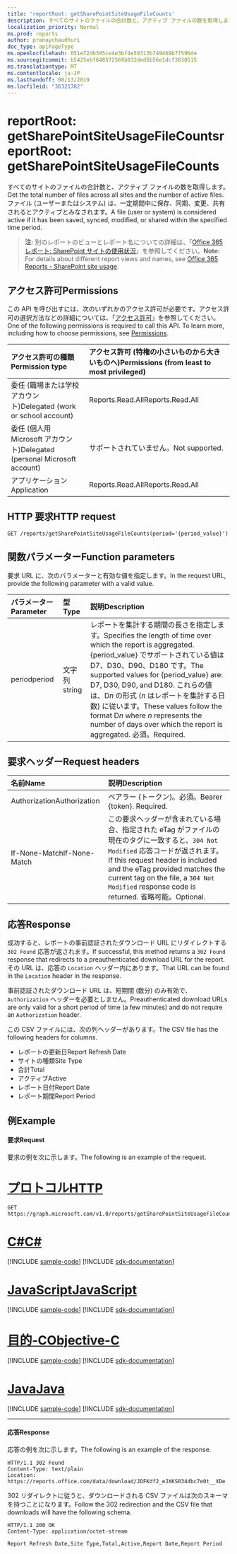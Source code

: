 ```yaml
---
title: 'reportRoot: getSharePointSiteUsageFileCounts'
description: すべてのサイトのファイルの合計数と、アクティブ ファイルの数を取得します。 ファイル (ユーザーまたはシステム) は、一定期間中に保存、同期、変更、共有されるとアクティブとみなされます。
localization_priority: Normal
ms.prod: reports
author: pranoychaudhuri
doc_type: apiPageType
ms.openlocfilehash: 051e72db395ce4e3bf4e59313b749469b7f596de
ms.sourcegitcommit: b5425ebf648572569b032ded5b56e1dcf3830515
ms.translationtype: MT
ms.contentlocale: ja-JP
ms.lasthandoff: 08/13/2019
ms.locfileid: "36321782"
---
```

# <a name="reportroot-getsharepointsiteusagefilecounts"></a><span data-ttu-id="d1a57-104">reportRoot: getSharePointSiteUsageFileCounts</span><span class="sxs-lookup"><span data-stu-id="d1a57-104">reportRoot: getSharePointSiteUsageFileCounts</span></span>

<span data-ttu-id="d1a57-105">すべてのサイトのファイルの合計数と、アクティブ ファイルの数を取得します。</span><span class="sxs-lookup"><span data-stu-id="d1a57-105">Get the total number of files across all sites and the number of active files.</span></span> <span data-ttu-id="d1a57-106">ファイル (ユーザーまたはシステム) は、一定期間中に保存、同期、変更、共有されるとアクティブとみなされます。</span><span class="sxs-lookup"><span data-stu-id="d1a57-106">A file (user or system) is considered active if it has been saved, synced, modified, or shared within the specified time period.</span></span>

> <span data-ttu-id="d1a57-107">**注:** 別のレポートのビューとレポート名についての詳細は、「[Office 365 レポート: SharePoint サイトの使用状況](https://support.office.com/client/SharePoint-site-usage-4ecfb843-e5d5-464d-8bf6-7ed512a9b213)」を参照してください。</span><span class="sxs-lookup"><span data-stu-id="d1a57-107">**Note:** For details about different report views and names, see [Office 365 Reports - SharePoint site usage](https://support.office.com/client/SharePoint-site-usage-4ecfb843-e5d5-464d-8bf6-7ed512a9b213).</span></span>

## <a name="permissions"></a><span data-ttu-id="d1a57-108">アクセス許可</span><span class="sxs-lookup"><span data-stu-id="d1a57-108">Permissions</span></span>

<span data-ttu-id="d1a57-p103">この API を呼び出すには、次のいずれかのアクセス許可が必要です。アクセス許可の選択方法などの詳細については、「[アクセス許可](/graph/permissions-reference)」を参照してください。</span><span class="sxs-lookup"><span data-stu-id="d1a57-p103">One of the following permissions is required to call this API. To learn more, including how to choose permissions, see [Permissions](/graph/permissions-reference).</span></span>

| <span data-ttu-id="d1a57-111">アクセス許可の種類</span><span class="sxs-lookup"><span data-stu-id="d1a57-111">Permission type</span></span>                        | <span data-ttu-id="d1a57-112">アクセス許可 (特権の小さいものから大きいものへ)</span><span class="sxs-lookup"><span data-stu-id="d1a57-112">Permissions (from least to most privileged)</span></span> |
| :------------------------------------- | :--------------------------------------- |
| <span data-ttu-id="d1a57-113">委任 (職場または学校アカウント)</span><span class="sxs-lookup"><span data-stu-id="d1a57-113">Delegated (work or school account)</span></span>     | <span data-ttu-id="d1a57-114">Reports.Read.All</span><span class="sxs-lookup"><span data-stu-id="d1a57-114">Reports.Read.All</span></span>                         |
| <span data-ttu-id="d1a57-115">委任 (個人用 Microsoft アカウント)</span><span class="sxs-lookup"><span data-stu-id="d1a57-115">Delegated (personal Microsoft account)</span></span> | <span data-ttu-id="d1a57-116">サポートされていません。</span><span class="sxs-lookup"><span data-stu-id="d1a57-116">Not supported.</span></span>                           |
| <span data-ttu-id="d1a57-117">アプリケーション</span><span class="sxs-lookup"><span data-stu-id="d1a57-117">Application</span></span>                            | <span data-ttu-id="d1a57-118">Reports.Read.All</span><span class="sxs-lookup"><span data-stu-id="d1a57-118">Reports.Read.All</span></span>                         |

## <a name="http-request"></a><span data-ttu-id="d1a57-119">HTTP 要求</span><span class="sxs-lookup"><span data-stu-id="d1a57-119">HTTP request</span></span>


<!-- { "blockType": "ignored" } --> 

```http
GET /reports/getSharePointSiteUsageFileCounts(period='{period_value}')
```

## <a name="function-parameters"></a><span data-ttu-id="d1a57-120">関数パラメーター</span><span class="sxs-lookup"><span data-stu-id="d1a57-120">Function parameters</span></span>

<span data-ttu-id="d1a57-121">要求 URL に、次のパラメーターと有効な値を指定します。</span><span class="sxs-lookup"><span data-stu-id="d1a57-121">In the request URL, provide the following parameter with a valid value.</span></span>

| <span data-ttu-id="d1a57-122">パラメーター</span><span class="sxs-lookup"><span data-stu-id="d1a57-122">Parameter</span></span> | <span data-ttu-id="d1a57-123">型</span><span class="sxs-lookup"><span data-stu-id="d1a57-123">Type</span></span>   | <span data-ttu-id="d1a57-124">説明</span><span class="sxs-lookup"><span data-stu-id="d1a57-124">Description</span></span>                              |
| :-------- | :----- | :--------------------------------------- |
| <span data-ttu-id="d1a57-125">period</span><span class="sxs-lookup"><span data-stu-id="d1a57-125">period</span></span>    | <span data-ttu-id="d1a57-126">文字列</span><span class="sxs-lookup"><span data-stu-id="d1a57-126">string</span></span> | <span data-ttu-id="d1a57-127">レポートを集計する期間の長さを指定します。</span><span class="sxs-lookup"><span data-stu-id="d1a57-127">Specifies the length of time over which the report is aggregated.</span></span> <span data-ttu-id="d1a57-128">{period_value} でサポートされている値は D7、D30、D90、D180 です。</span><span class="sxs-lookup"><span data-stu-id="d1a57-128">The supported values for {period_value} are: D7, D30, D90, and D180.</span></span> <span data-ttu-id="d1a57-129">これらの値は、D*n* の形式 (*n* はレポートを集計する日数) に従います。</span><span class="sxs-lookup"><span data-stu-id="d1a57-129">These values follow the format D*n* where *n* represents the number of days over which the report is aggregated.</span></span> <span data-ttu-id="d1a57-130">必須。</span><span class="sxs-lookup"><span data-stu-id="d1a57-130">Required.</span></span> |

## <a name="request-headers"></a><span data-ttu-id="d1a57-131">要求ヘッダー</span><span class="sxs-lookup"><span data-stu-id="d1a57-131">Request headers</span></span>

| <span data-ttu-id="d1a57-132">名前</span><span class="sxs-lookup"><span data-stu-id="d1a57-132">Name</span></span>          | <span data-ttu-id="d1a57-133">説明</span><span class="sxs-lookup"><span data-stu-id="d1a57-133">Description</span></span>                              |
| :------------ | :--------------------------------------- |
| <span data-ttu-id="d1a57-134">Authorization</span><span class="sxs-lookup"><span data-stu-id="d1a57-134">Authorization</span></span> | <span data-ttu-id="d1a57-p105">ベアラー {トークン}。必須。</span><span class="sxs-lookup"><span data-stu-id="d1a57-p105">Bearer {token}. Required.</span></span>                |
| <span data-ttu-id="d1a57-137">If-None-Match</span><span class="sxs-lookup"><span data-stu-id="d1a57-137">If-None-Match</span></span> | <span data-ttu-id="d1a57-138">この要求ヘッダーが含まれている場合、指定された eTag がファイルの現在のタグに一致すると、`304 Not Modified` 応答コードが返されます。</span><span class="sxs-lookup"><span data-stu-id="d1a57-138">If this request header is included and the eTag provided matches the current tag on the file, a `304 Not Modified` response code is returned.</span></span> <span data-ttu-id="d1a57-139">省略可能。</span><span class="sxs-lookup"><span data-stu-id="d1a57-139">Optional.</span></span> |

## <a name="response"></a><span data-ttu-id="d1a57-140">応答</span><span class="sxs-lookup"><span data-stu-id="d1a57-140">Response</span></span>

<span data-ttu-id="d1a57-141">成功すると、レポートの事前認証されたダウンロード URL にリダイレクトする `302 Found` 応答が返されます。</span><span class="sxs-lookup"><span data-stu-id="d1a57-141">If successful, this method returns a `302 Found` response that redirects to a preauthenticated download URL for the report.</span></span> <span data-ttu-id="d1a57-142">その URL は、応答の `Location` ヘッダー内にあります。</span><span class="sxs-lookup"><span data-stu-id="d1a57-142">That URL can be found in the `Location` header in the response.</span></span>

<span data-ttu-id="d1a57-143">事前認証されたダウンロード URL は、短期間 (数分) のみ有効で、`Authorization` ヘッダーを必要としません。</span><span class="sxs-lookup"><span data-stu-id="d1a57-143">Preauthenticated download URLs are only valid for a short period of time (a few minutes) and do not require an `Authorization` header.</span></span>

<span data-ttu-id="d1a57-144">この CSV ファイルには、次の列ヘッダーがあります。</span><span class="sxs-lookup"><span data-stu-id="d1a57-144">The CSV file has the following headers for columns.</span></span>

- <span data-ttu-id="d1a57-145">レポートの更新日</span><span class="sxs-lookup"><span data-stu-id="d1a57-145">Report Refresh Date</span></span>
- <span data-ttu-id="d1a57-146">サイトの種類</span><span class="sxs-lookup"><span data-stu-id="d1a57-146">Site Type</span></span>
- <span data-ttu-id="d1a57-147">合計</span><span class="sxs-lookup"><span data-stu-id="d1a57-147">Total</span></span>
- <span data-ttu-id="d1a57-148">アクティブ</span><span class="sxs-lookup"><span data-stu-id="d1a57-148">Active</span></span>
- <span data-ttu-id="d1a57-149">レポート日付</span><span class="sxs-lookup"><span data-stu-id="d1a57-149">Report Date</span></span>
- <span data-ttu-id="d1a57-150">レポート期間</span><span class="sxs-lookup"><span data-stu-id="d1a57-150">Report Period</span></span>

## <a name="example"></a><span data-ttu-id="d1a57-151">例</span><span class="sxs-lookup"><span data-stu-id="d1a57-151">Example</span></span>

#### <a name="request"></a><span data-ttu-id="d1a57-152">要求</span><span class="sxs-lookup"><span data-stu-id="d1a57-152">Request</span></span>

<span data-ttu-id="d1a57-153">要求の例を次に示します。</span><span class="sxs-lookup"><span data-stu-id="d1a57-153">The following is an example of the request.</span></span>


# <a name="httptabhttp"></a>[<span data-ttu-id="d1a57-154">プロトコル</span><span class="sxs-lookup"><span data-stu-id="d1a57-154">HTTP</span></span>](#tab/http)
<!--{
  "blockType": "request",
  "isComposable": true,
  "name": "reportroot_getsharepointsiteusagefilecounts"
}-->

```http
GET https://graph.microsoft.com/v1.0/reports/getSharePointSiteUsageFileCounts(period='D7')
```
# <a name="ctabcsharp"></a>[<span data-ttu-id="d1a57-155">C#</span><span class="sxs-lookup"><span data-stu-id="d1a57-155">C#</span></span>](#tab/csharp)
[!INCLUDE [sample-code](../includes/snippets/csharp/reportroot-getsharepointsiteusagefilecounts-csharp-snippets.md)]
[!INCLUDE [sdk-documentation](../includes/snippets/snippets-sdk-documentation-link.md)]

# <a name="javascripttabjavascript"></a>[<span data-ttu-id="d1a57-156">JavaScript</span><span class="sxs-lookup"><span data-stu-id="d1a57-156">JavaScript</span></span>](#tab/javascript)
[!INCLUDE [sample-code](../includes/snippets/javascript/reportroot-getsharepointsiteusagefilecounts-javascript-snippets.md)]
[!INCLUDE [sdk-documentation](../includes/snippets/snippets-sdk-documentation-link.md)]

# <a name="objective-ctabobjc"></a>[<span data-ttu-id="d1a57-157">目的-C</span><span class="sxs-lookup"><span data-stu-id="d1a57-157">Objective-C</span></span>](#tab/objc)
[!INCLUDE [sample-code](../includes/snippets/objc/reportroot-getsharepointsiteusagefilecounts-objc-snippets.md)]
[!INCLUDE [sdk-documentation](../includes/snippets/snippets-sdk-documentation-link.md)]

# <a name="javatabjava"></a>[<span data-ttu-id="d1a57-158">Java</span><span class="sxs-lookup"><span data-stu-id="d1a57-158">Java</span></span>](#tab/java)
[!INCLUDE [sample-code](../includes/snippets/java/reportroot-getsharepointsiteusagefilecounts-java-snippets.md)]
[!INCLUDE [sdk-documentation](../includes/snippets/snippets-sdk-documentation-link.md)]

---


#### <a name="response"></a><span data-ttu-id="d1a57-159">応答</span><span class="sxs-lookup"><span data-stu-id="d1a57-159">Response</span></span>

<span data-ttu-id="d1a57-160">応答の例を次に示します。</span><span class="sxs-lookup"><span data-stu-id="d1a57-160">The following is an example of the response.</span></span>

<!-- {
  "blockType": "response",
  "truncated": true,
  "@odata.type": "microsoft.graph.report"
} -->

```http
HTTP/1.1 302 Found
Content-Type: text/plain
Location: https://reports.office.com/data/download/JDFKdf2_eJXKS034dbc7e0t__XDe
```

<span data-ttu-id="d1a57-161">302 リダイレクトに従うと、ダウンロードされる CSV ファイルは次のスキーマを持つことになります。</span><span class="sxs-lookup"><span data-stu-id="d1a57-161">Follow the 302 redirection and the CSV file that downloads will have the following schema.</span></span>

<!-- { "blockType": "ignored" } --> 

```http
HTTP/1.1 200 OK
Content-Type: application/octet-stream

Report Refresh Date,Site Type,Total,Active,Report Date,Report Period
```
<!-- uuid: 8fcb5dbc-d5aa-4681-8e31-b001d5168d79 
2015-10-25 14:57:30 UTC -->
<!-- {
  "type": "#page.annotation",
  "description": "Example",
  "keywords": "",
  "section": "documentation",
  "tocPath": "",
  "suppressions": [
  ]
}-->
